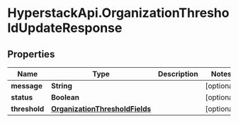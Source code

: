 # HyperstackApi.OrganizationThresholdUpdateResponse

## Properties

Name | Type | Description | Notes
------------ | ------------- | ------------- | -------------
**message** | **String** |  | [optional] 
**status** | **Boolean** |  | [optional] 
**threshold** | [**OrganizationThresholdFields**](OrganizationThresholdFields.md) |  | [optional] 


